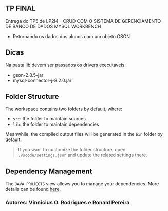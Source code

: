 ## TP FINAL

Entrega do TP5 de LP2I4 - CRUD COM O SISTEMA DE GERENCIAMENTO DE BANCO DE DADOS MYSQL WORKBENCH

- Retornando os dados dos alunos com um objeto GSON

## Dicas
Na pasta lib devem ser passados os drivers executáveis:
- gson-2.8.5-jar 
- mysql-connector-j-8.2.0.jar

## Folder Structure

The workspace contains two folders by default, where:

- `src`: the folder to maintain sources
- `lib`: the folder to maintain dependencies

Meanwhile, the compiled output files will be generated in the `bin` folder by default.

> If you want to customize the folder structure, open `.vscode/settings.json` and update the related settings there.

## Dependency Management

The `JAVA PROJECTS` view allows you to manage your dependencies. More details can be found [here](https://github.com/microsoft/vscode-java-dependency#manage-dependencies).

### Autores: Vinnicius O. Rodrigues e Ronald Pereira